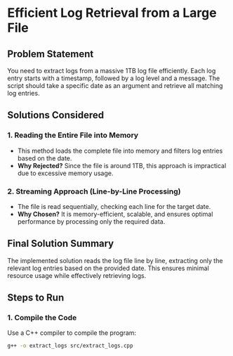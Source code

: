 # Efficient Log Retrieval from a Large File

## Problem Statement
You need to extract logs from a massive 1TB log file efficiently. Each log entry starts with a timestamp, followed by a log level and a message. The script should take a specific date as an argument and retrieve all matching log entries.

## Solutions Considered

### 1. Reading the Entire File into Memory
- This method loads the complete file into memory and filters log entries based on the date.
- **Why Rejected?** Since the file is around 1TB, this approach is impractical due to excessive memory usage.

### 2. Streaming Approach (Line-by-Line Processing)
- The file is read sequentially, checking each line for the target date.
- **Why Chosen?** It is memory-efficient, scalable, and ensures optimal performance by processing only the required data.

## Final Solution Summary
The implemented solution reads the log file line by line, extracting only the relevant log entries based on the provided date. This ensures minimal resource usage while effectively retrieving logs.

## Steps to Run

### 1. Compile the Code
Use a C++ compiler to compile the program:

```bash
g++ -o extract_logs src/extract_logs.cpp
